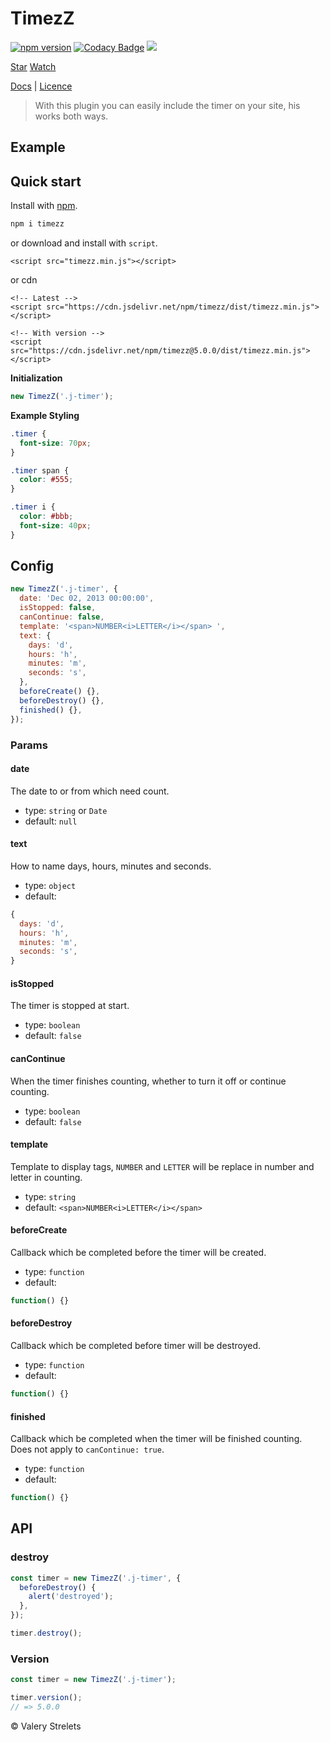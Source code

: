 # TimezZ

[![npm version](https://badge.fury.io/js/timezz.svg)](https://valerystrelets.github.io/timezz/) [![Codacy Badge](https://api.codacy.com/project/badge/Grade/5294d2df6b70499eb27b25a289ce59b1)](https://www.codacy.com/app/valerystrelets/timezz?utm_source=github.com&amp;utm_medium=referral&amp;utm_content=valerystrelets/timezz&amp;utm_campaign=Badge_Grade) [![](https://data.jsdelivr.com/v1/package/npm/timezz/badge)](https://www.jsdelivr.com/package/npm/timezz)

[Star](https://github.com/valerystrelets/timezz) [Watch](https://github.com/valerystrelets/timezz/subscription)

[Docs](https://valerystrelets.github.io/timezz/) \| [Licence](https://github.com/valerystrelets/timezz/blob/master/LICENSE)

> With this plugin you can easily include the timer on your site, his works both ways.

## Example

## Quick start

Install with [npm](https://www.npmjs.com/package/timezz).

```bash
npm i timezz
```

or download and install with `script`.

```markup
<script src="timezz.min.js"></script>
```

or cdn

```markup
<!-- Latest -->
<script src="https://cdn.jsdelivr.net/npm/timezz/dist/timezz.min.js"></script>

<!-- With version -->
<script src="https://cdn.jsdelivr.net/npm/timezz@5.0.0/dist/timezz.min.js"></script>
```

**Initialization**

```javascript
new TimezZ('.j-timer');
```

**Example Styling**

```css
.timer {
  font-size: 70px;
}

.timer span {
  color: #555;
}

.timer i {
  color: #bbb;
  font-size: 40px;
}
```

## Config

```javascript
new TimezZ('.j-timer', {
  date: 'Dec 02, 2013 00:00:00',
  isStopped: false,
  canContinue: false,
  template: '<span>NUMBER<i>LETTER</i></span> ',
  text: {
    days: 'd',
    hours: 'h',
    minutes: 'm',
    seconds: 's',
  },
  beforeCreate() {},
  beforeDestroy() {},
  finished() {},
});
```

### Params

#### date

The date to or from which need count.

* type: `string` or `Date`
* default: `null`

#### text

How to name days, hours, minutes and seconds.

* type: `object`
* default:

```javascript
{
  days: 'd',
  hours: 'h',
  minutes: 'm',
  seconds: 's',
}
```

#### isStopped

The timer is stopped at start.

* type: `boolean`
* default: `false`

#### canContinue

When the timer finishes counting, whether to turn it off or continue counting.

* type: `boolean`
* default: `false`

#### template

Template to display tags, `NUMBER` and `LETTER` will be replace in number and letter in counting.

* type: `string`
* default: `<span>NUMBER<i>LETTER</i></span>`

#### beforeCreate

Callback which be completed before the timer will be created.

* type: `function`
* default:

```javascript
function() {}
```

#### beforeDestroy

Callback which be completed before timer will be destroyed.

* type: `function`
* default:

```javascript
function() {}
```

#### finished

Callback which be completed when the timer will be finished counting. Does not apply to `canContinue: true`.

* type: `function`
* default:

```javascript
function() {}
```

## API

### destroy

```javascript
const timer = new TimezZ('.j-timer', {
  beforeDestroy() {
    alert('destroyed');
  },
});

timer.destroy();
```

### Version

```javascript
const timer = new TimezZ('.j-timer');

timer.version();
// => 5.0.0
```

© Valery Strelets

